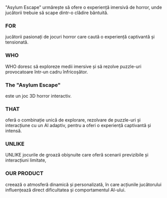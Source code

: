 
"Asylum Escape" urmărește să ofere o experiență imersivă de horror, unde jucătorii trebuie să scape dintr-o clădire bântuită. 
<h3>FOR </h3> jucătorii pasionați de jocuri horror care caută o experiență captivantă și tensionată.
<h3>WHO </h3> WHO doresc să exploreze medii imersive și să rezolve puzzle-uri provocatoare într-un cadru înfricoșător.
<h3>The "Asylum Escape" </h3> este un joc 3D horror interactiv.
<h3>THAT </h3> oferă o combinație unică de explorare, rezolvare de puzzle-uri și interacțiune cu un AI adaptiv, pentru a oferi o experiență captivantă și intensă.
<h3>UNLIKE </h3> UNLIKE jocurile de groază obișnuite care oferă scenarii previzibile și interacțiuni limitate,
<h3>OUR PRODUCT </h3> creează o atmosferă dinamică și personalizată, în care acțiunile jucătorului influențează direct dificultatea și comportamentul AI-ului.
